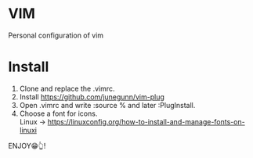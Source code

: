 # VIM
Personal configuration of vim

# Install 
1. Clone and replace the .vimrc.
2. Install https://github.com/junegunn/vim-plug
3. Open .vimrc and write :source % and later :PlugInstall.
4. Choose a font for icons. <br /> 
    Linux -> https://linuxconfig.org/how-to-install-and-manage-fonts-on-linuxi

ENJOY😁👆!
